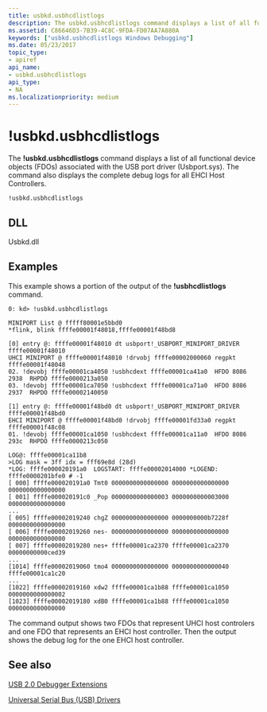 ```yaml
---
title: usbkd.usbhcdlistlogs
description: The usbkd.usbhcdlistlogs command displays a list of all functional device objects (FDOs) associated with the USB port driver (Usbport.sys) and debug logs.
ms.assetid: C86646D3-7B39-4C8C-9FDA-FD07AA7A880A
keywords: ["usbkd.usbhcdlistlogs Windows Debugging"]
ms.date: 05/23/2017
topic_type:
- apiref
api_name:
- usbkd.usbhcdlistlogs
api_type:
- NA
ms.localizationpriority: medium
---
```


# !usbkd.usbhcdlistlogs


The **!usbkd.usbhcdlistlogs** command displays a list of all functional device objects (FDOs) associated with the USB port driver (Usbport.sys). The command also displays the complete debug logs for all EHCI Host Controllers.

```dbgcmd
!usbkd.usbhcdlistlogs
```

## <span id="DLL"></span><span id="dll"></span>DLL


Usbkd.dll

Examples
--------

This example shows a portion of the output of the **!usbhcdlistlogs** command.

```dbgcmd
0: kd> !usbkd.usbhcdlistlogs

MINIPORT List @ fffff80001e5bbd0
*flink, blink ffffe00001f48018,ffffe00001f48bd8

[0] entry @: ffffe00001f48010 dt usbport!_USBPORT_MINIPORT_DRIVER ffffe00001f48010
UHCI MINIPORT @ ffffe00001f48010 !drvobj ffffe00002000060 regpkt ffffe00001f48048
02. !devobj ffffe00001ca4050 !usbhcdext ffffe00001ca41a0  HFDO 8086 2938  RHPDO ffffe0000213a050
03. !devobj ffffe00001ca7050 !usbhcdext ffffe00001ca71a0  HFDO 8086 2937  RHPDO ffffe00002140050

[1] entry @: ffffe00001f48bd0 dt usbport!_USBPORT_MINIPORT_DRIVER ffffe00001f48bd0
EHCI MINIPORT @ ffffe00001f48bd0 !drvobj ffffe00001fd33a0 regpkt ffffe00001f48c08
01. !devobj ffffe00001ca1050 !usbhcdext ffffe00001ca11a0  HFDO 8086 293c  RHPDO ffffe0000213c050

LOG@: ffffe00001ca11b8 
>LOG mask = 3ff idx = fff69e8d (28d)
*LOG: ffffe000020191a0  LOGSTART: ffffe00002014000 *LOGEND: ffffe0000201bfe0 # -1 
[ 000] ffffe000020191a0 Tmt0 0000000000000000 0000000000000000 0000000000000000 
[ 001] ffffe000020191c0 _Pop 0000000000000003 0000000000003000 0000000000000000 
...
[ 005] ffffe00002019240 chgZ 0000000000000000 0000000000b7228f 0000000000000000 
[ 006] ffffe00002019260 nes- 0000000000000000 0000000000000000 0000000000000000 
[ 007] ffffe00002019280 nes+ ffffe00001ca2370 ffffe00001ca2370 00000000000ced39 
...
[1014] ffffe00002019060 tmo4 0000000000000000 0000000000000040 ffffe00001ca1c20 
...
[1022] ffffe00002019160 xdw2 ffffe00001ca1b88 ffffe00001ca1050 0000000000000002 
[1023] ffffe00002019180 xdB0 ffffe00001ca1b88 ffffe00001ca1050 0000000000000000 
```

The command output shows two FDOs that represent UHCI host controlers and one FDO that represents an EHCI host controller. Then the output shows the debug log for the one EHCI host controller.

## <span id="see_also"></span>See also


[USB 2.0 Debugger Extensions](usb-2-0-extensions.md)

[Universal Serial Bus (USB) Drivers](https://go.microsoft.com/fwlink/p?LinkID=227351)

 

 






